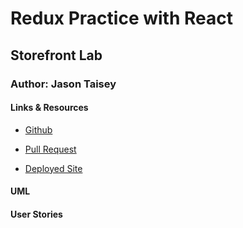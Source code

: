 # Redux Practice with React

## Storefront Lab

### Author: Jason Taisey

#### Links & Resources

- [Github](https://github.com/JTaisey389/storefront)

- [Pull Request](https://github.com/JTaisey389/storefront/pulls)

- [Deployed Site]()

#### UML

#### User Stories


